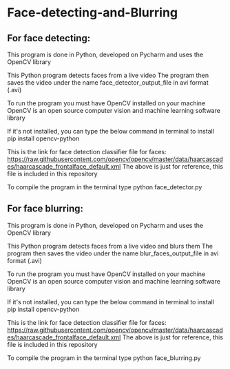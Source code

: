 # Face-detecting-and-Blurring


## For face detecting:

This program is done in Python, developed on Pycharm and uses the OpenCV library

This Python program detects faces from a live video
The program then saves the video under the name face_detector_output_file in avi format (.avi)

To run the program you must have OpenCV installed on your machine 
OpenCV is an open source computer vision and machine learning software library

If it's not installed, you can type the below command in terminal to install
 pip install opencv-python

This is the link for face detection classifier file for faces:
https://raw.githubusercontent.com/opencv/opencv/master/data/haarcascades/haarcascade_frontalface_default.xml
The above is just for reference, this file is included in this repository

To compile the program in the terminal type 
 python face_detector.py
 
 
## For face blurring:
 
This program is done in Python, developed on Pycharm and uses the OpenCV library

This Python program detects faces from a live video and blurs them
The program then saves the video under the name blur_faces_output_file in avi format (.avi)

To run the program you must have OpenCV installed on your machine 
OpenCV is an open source computer vision and machine learning software library

If it's not installed, you can type the below command in terminal to install
 pip install opencv-python

This is the link for face detection classifier file for faces:
https://raw.githubusercontent.com/opencv/opencv/master/data/haarcascades/haarcascade_frontalface_default.xml
The above is just for reference, this file is included in this repository

To compile the program in the terminal type 
python face_blurring.py
